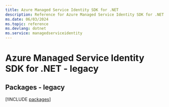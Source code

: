 ```yaml
---
title: Azure Managed Service Identity SDK for .NET
description: Reference for Azure Managed Service Identity SDK for .NET
ms.date: 06/03/2024
ms.topic: reference
ms.devlang: dotnet
ms.service: managedserviceidentity
---
```

# Azure Managed Service Identity SDK for .NET - legacy
## Packages - legacy
[!INCLUDE [packages](managed-service-identity-index.md)]
